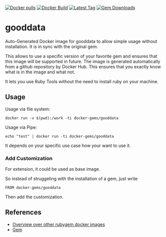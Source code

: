 [![Docker pulls](https://img.shields.io/docker/pulls/rubygem/gooddata.svg)](https://hub.docker.com/r/rubygem/gooddata/)
[![Docker Build](https://img.shields.io/docker/automated/rubygem/gooddata.svg)](https://hub.docker.com/r/rubygem/gooddata/)
[![Latest Tag](https://img.shields.io/github/tag/docker-rubygem/gooddata.svg)](https://hub.docker.com/r/rubygem/gooddata/)
[![Gem Downloads](https://img.shields.io/gem/dt/gooddata.svg)](https://rubygems.org/gems/gooddata/)
# gooddata

Auto-Generated Docker image for gooddata to allow simple usage without installation.
It is in sync with the original gem.

This allows to use a specific version of your favorite gem and ensures that this image will be supported in future.
The image is generated automatically from a github repository by Docker Hub.
This ensures that you exactly know what is in the image and what not.

It lets you use Ruby Tools without the need to install ruby on your machine.

## Usage

Usage via file system:

`docker run -v $(pwd):/work -ti docker-gems/gooddata`

Usage via Pipe:

`echo "test" | docker run -ti docker-gems/gooddata`

It depends on your specific use case how your want to use it.

### Add Customization

For extension, it could be used as base image.

So instead of struggeling with the installation of a gem, just write

`FROM docker-gems/gooddata`

Then add the customization.

## References

 - [Overview over other rubygem docker images](https://github.com/thinkbot/docker-rubygem)
 - [Gem](https://rubygems.org/gems/gooddata/)
